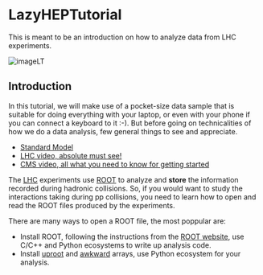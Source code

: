 # LazyHEPTutorial

This is meant to be an introduction on how to analyze data from LHC experiments.

![imageLT](https://theofil.web.cern.ch/theofil/images/imageLT.png)


## Introduction
In this tutorial, we will make use of a pocket-size data sample that is suitable for doing everything with your laptop, or even with your phone if you can connect a keyboard to it :-).
But before going on technicalities of how we do a data analysis, few general things to see and appreciate.

* [Standard Model](https://en.wikipedia.org/wiki/Standard_Model)
* [LHC video, absolute must see!](https://www.youtube.com/watch?v=pQhbhpU9Wrg)
* [CMS video, all what you need to know for getting started](https://www.youtube.com/watch?v=S99d9BQmGB0)


The [LHC](https://www.home.cern/science/accelerators/large-hadron-collider) experiments use [ROOT](https://root.cern) to analyze and **store** the information recorded during hadronic collisions.
So, if you would want to study the interactions taking during pp collisions, you need to learn how to open and read the ROOT files produced by the experiments.

There are many ways to open a ROOT file, the most poppular are:
* Install ROOT, following the instructions from the [ROOT website](https://root.cern), use C/C++ and Python ecosystems to write up analysis code.
* Install [uproot](https://uproot.readthedocs.io/en/latest/) and [awkward](https://awkward-array.readthedocs.io/en/stable/index.html) arrays, use Python ecosystem for your analysis.


